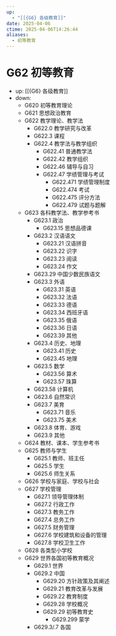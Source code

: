 ```yaml
---
up:
  - "[[{G6} 各级教育]]"
date: 2025-04-06
ctime: 2025-04-06T14:26:44
aliases:
  - 初等教育
---
```


# G62 初等教育

- up: [[{G6} 各级教育]]
- down:	
	- G620 初等教育理论
	- G621 思想政治教育
	- G622 教学理论、教学法
		- G622.0 教学研究与改革
		- G622.3 课程
		- G622.4 教学法与教学组织
			- G622.41 普通教学法
			- G622.42 教学组织
			- G622.46 辅导与自习
			- G622.47 学绩管理与考试
				- G622.471 学绩管理制度
				- G622.474 考试
				- G622.475 评分方法
				- G622.479 试题与题解
	- G623 各科教学法、教学参考书
		- G623.1 政治
			- G623.15 思想品德课
		- G623.2 汉语语文
			- G623.21 汉语拼音
			- G623.22 识字
			- G623.23 阅读
			- G623.24 作文
		- G623.29 中国少数民族语文
		- G623.3 外语
			- G623.31 英语
			- G623.32 法语
			- G623.33 德语
			- G623.34 西班牙语
			- G623.35 俄语
			- G623.36 日语
			- G623.39 其他
		- G623.4 历史、地理
			- G623.41 历史
			- G623.45 地理
		- G623.5 数学
			- G623.56 算术
			- G623.57 珠算
		- G623.58 计算机
		- G623.6 自然常识
		- G623.7 美育
			- G623.71 音乐
			- G623.75 美术
		- G623.8 体育、游戏
		- G623.9 其他
	- G624 教材、课本、学生参考书
	- G625 教师与学生
		- G625.1 教师、班主任
		- G625.5 学生
		- G625.6 师生关系
	- G626 学校与家庭、学校与社会
	- G627 学校管理
		- G627.1 领导管理体制
		- G627.2 行政工作
		- G627.3 教务工作
		- G627.4 总务工作
		- G627.5 财务管理
		- G627.6 学校建筑和设备的管理
		- G627.8 学校卫生工作
	- G628 各类型小学校
	- G629 世界各国初等教育概况
		- G629.1 世界
		- G629.2 中国
			- G629.20 方针政策及其阐述
			- G629.21 教育改革与发展
			- G629.22 教育制度
			- G629.28 学校概况
			- G629.29 初等教育史
				- G629.299 蒙学
		- G629.3/.7 各国
	

